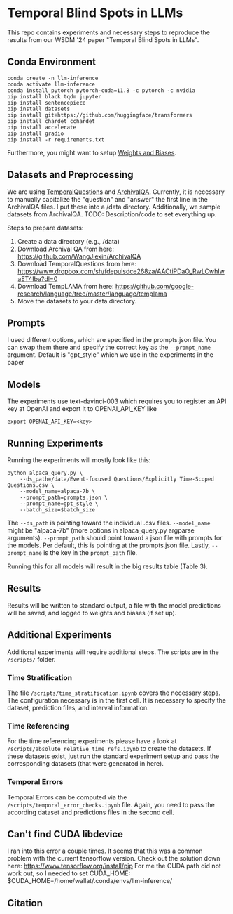 # Temporal Blind Spots in LLMs

This repo contains experiments and necessary steps to reproduce the results from our WSDM '24 paper "Temporal Blind Spots in LLMs". 

## Conda Environment

```
conda create -n llm-inference 
conda activate llm-inference
conda install pytorch pytorch-cuda=11.8 -c pytorch -c nvidia
pip install black tqdm jupyter
pip install sentencepiece
pip install datasets
pip install git+https://github.com/huggingface/transformers
pip install chardet cchardet
pip install accelerate
pip install gradio
pip install -r requirements.txt

```

Furthermore, you might want to setup [Weights and Biases]().

## Datasets and Preprocessing

We are using [TemporalQuestions]() and [ArchivalQA](https://github.com/WangJiexin/ArchivalQA). Currently, it is necessary to manually capitalize the "question" and "answer" the first line in the ArchivalQA files. I put these into a /data directory.
Additionally, we sample datasets from ArchivalQA. TODO: Description/code to set everything up.

Steps to prepare datasets: 
1. Create a data directory (e.g., /data)
2. Download Archival QA from here: https://github.com/WangJiexin/ArchivalQA
3. Download TemporalQuestions from here: https://www.dropbox.com/sh/fdepuisdce268za/AACtiPDaO_RwLCwhIwaET4Iba?dl=0
4. Download TempLAMA from here: https://github.com/google-research/language/tree/master/language/templama
5. Move the datasets to your data directory.



## Prompts
I used different options, which are specified in the prompts.json file. You can swap them there and specify the correct key as the ```--prompt_name``` argument. Default is "gpt_style" which we use in the experiments in the paper

## Models
The experiments use text-davinci-003 which requires you to register an API key at OpenAI and export it to OPENAI_API_KEY like 
```
export OPENAI_API_KEY=<key>
```

## Running Experiments
Running the experiments will mostly look like this:
```
python alpaca_query.py \
    --ds_path=/data/Event-focused Questions/Explicitly Time-Scoped Questions.csv \
    --model_name=alpaca-7b \
    --prompt_path=prompts.json \
    --prompt_name=gpt_style \
    --batch_size=$batch_size
```
The ```--ds_path``` is pointing toward the individual .csv files. ```--model_name``` might be "alpaca-7b" (more options in alpaca_query.py argparse arguments). ```--prompt_path``` should point toward a json file with prompts for the models. Per default, this is pointing at the prompts.json file. Lastly, ```--prompt_name``` is the key in the ```prompt_path``` file. 

Running this for all models will result in the big results table (Table 3).

## Results
Results will be written to standard output, a file with the model predictions will be saved, and logged to weights and biases (if set up).  

## Additional Experiments
Additional experiments will require additional steps. The scripts are in the `/scripts/` folder.

### Time Stratification
The file `/scripts/time_stratification.ipynb` covers the necessary steps. The configuration necessary is in the first cell. It is necessary to specify the dataset, prediction files, and interval information.  

### Time Referencing
For the time referencing experiments please have a look at `/scripts/absolute_relative_time_refs.ipynb` to create the datasets. 
If these datasets exist, just run the standard experiment setup and pass the corresponding datasets (that were generated in here).

### Temporal Errors
Temporal Errors can be computed via the `/scripts/temporal_error_checks.ipynb` file. Again, you need to pass the according dataset and predictions files in the second cell.  


## Can't find CUDA libdevice
I ran into this error a couple times. It seems that this was a common problem with the current tensorflow version. 
Check out the solution down here: https://www.tensorflow.org/install/pip
For me the CUDA path did not work out, so I needed to set CUDA_HOME: $CUDA_HOME=/home/wallat/.conda/envs/llm-inference/

## Citation
